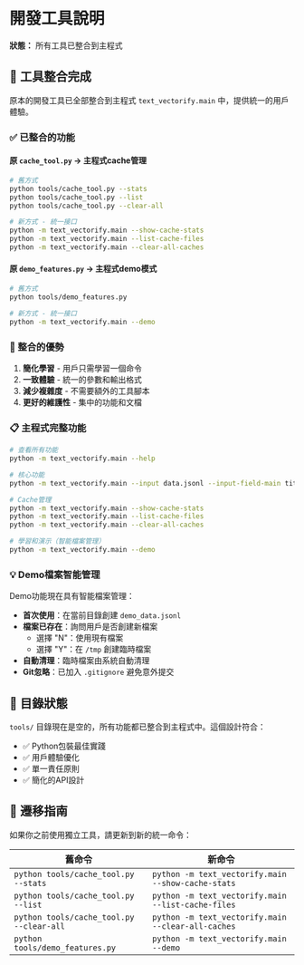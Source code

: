 # 開發工具說明

**狀態：** 所有工具已整合到主程式

## 🎉 工具整合完成

原本的開發工具已全部整合到主程式 `text_vectorify.main` 中，提供統一的用戶體驗。

### ✅ 已整合的功能

#### 原 `cache_tool.py` → 主程式cache管理
```bash
# 舊方式
python tools/cache_tool.py --stats
python tools/cache_tool.py --list
python tools/cache_tool.py --clear-all

# 新方式 - 統一接口
python -m text_vectorify.main --show-cache-stats
python -m text_vectorify.main --list-cache-files  
python -m text_vectorify.main --clear-all-caches
```

#### 原 `demo_features.py` → 主程式demo模式
```bash
# 舊方式
python tools/demo_features.py

# 新方式 - 統一接口
python -m text_vectorify.main --demo
```

### 🎯 整合的優勢

1. **簡化學習** - 用戶只需學習一個命令
2. **一致體驗** - 統一的參數和輸出格式
3. **減少複雜度** - 不需要額外的工具腳本
4. **更好的維護性** - 集中的功能和文檔

### 📋 主程式完整功能

```bash
# 查看所有功能
python -m text_vectorify.main --help

# 核心功能
python -m text_vectorify.main --input data.jsonl --input-field-main title --process-method BGEEmbedder

# Cache管理
python -m text_vectorify.main --show-cache-stats
python -m text_vectorify.main --list-cache-files
python -m text_vectorify.main --clear-all-caches

# 學習和演示（智能檔案管理）
python -m text_vectorify.main --demo
```

### 💡 Demo檔案智能管理

Demo功能現在具有智能檔案管理：

- **首次使用**：在當前目錄創建 `demo_data.jsonl`
- **檔案已存在**：詢問用戶是否創建新檔案
  - 選擇 "N"：使用現有檔案
  - 選擇 "Y"：在 `/tmp` 創建臨時檔案
- **自動清理**：臨時檔案由系統自動清理
- **Git忽略**：已加入 `.gitignore` 避免意外提交

## 📁 目錄狀態

`tools/` 目錄現在是空的，所有功能都已整合到主程式中。這個設計符合：

- ✅ Python包裝最佳實踐
- ✅ 用戶體驗優化
- ✅ 單一責任原則
- ✅ 簡化的API設計

## 🔄 遷移指南

如果你之前使用獨立工具，請更新到新的統一命令：

| 舊命令 | 新命令 |
|--------|--------|
| `python tools/cache_tool.py --stats` | `python -m text_vectorify.main --show-cache-stats` |
| `python tools/cache_tool.py --list` | `python -m text_vectorify.main --list-cache-files` |
| `python tools/cache_tool.py --clear-all` | `python -m text_vectorify.main --clear-all-caches` |
| `python tools/demo_features.py` | `python -m text_vectorify.main --demo` |
